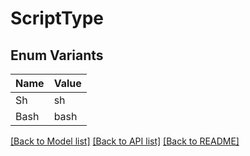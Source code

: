 # ScriptType

## Enum Variants

| Name | Value |
|---- | -----|
| Sh | sh |
| Bash | bash |


[[Back to Model list]](../README.md#documentation-for-models) [[Back to API list]](../README.md#documentation-for-api-endpoints) [[Back to README]](../README.md)


